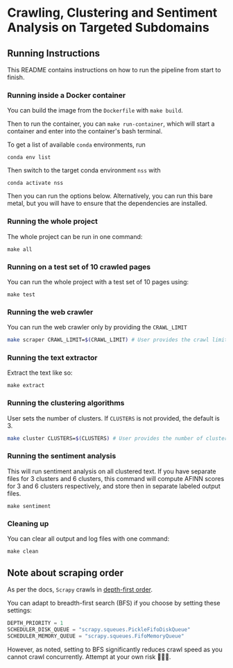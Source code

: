 # Crawling, Clustering and Sentiment Analysis on Targeted Subdomains

## Running Instructions

This README contains instructions on how to run the pipeline from start to finish.

### Running inside a Docker container

You can build the image from the `Dockerfile` with `make build`.

Then to run the container, you can `make run-container`, which will start a container and enter into the container's bash terminal.

To get a list of available `conda` environments, run

```
conda env list
```

Then switch to the target conda environment `nss` with

```
conda activate nss
```

Then you can run the options below. Alternatively, you can run this bare metal, but you will have to ensure that the dependencies are installed.

### Running the whole project

The whole project can be run in one command:

```
make all
```

### Running on a test set of 10 crawled pages

You can run the whole project with a test set of 10 pages using:

```
make test
```

### Running the web crawler

You can run the web crawler only by providing the `CRAWL_LIMIT`

```bash
make scraper CRAWL_LIMIT=$(CRAWL_LIMIT) # User provides the crawl limit
```

### Running the text extractor

Extract the text like so:

```
make extract
```

### Running the clustering algorithms

User sets the number of clusters. If `CLUSTERS` is not provided, the default is 3.

```bash
make cluster CLUSTERS=$(CLUSTERS) # User provides the number of clusters to use
```

### Running the sentiment analysis

This will run sentiment analysis on all clustered text. If you have separate files for 3 clusters and 6 clusters, this command will compute AFINN scores for 3 and 6 clusters respectively, and store then in separate labeled output files.

```
make sentiment
```

### Cleaning up

You can clear all output and log files with one command:

```
make clean
```

## Note about scraping order

As per the docs, `Scrapy` crawls in [depth-first order](https://docs.scrapy.org/en/latest/faq.html#does-scrapy-crawl-in-breadth-first-or-depth-first-order).

You can adapt to breadth-first search (BFS) if you choose by setting these settings:

```python
DEPTH_PRIORITY = 1
SCHEDULER_DISK_QUEUE = "scrapy.squeues.PickleFifoDiskQueue"
SCHEDULER_MEMORY_QUEUE = "scrapy.squeues.FifoMemoryQueue"
```

However, as noted, setting to BFS significantly reduces crawl speed as you cannot crawl concurrently. Attempt at your own risk 🤷🏻‍♂️.
